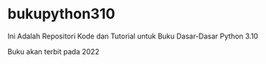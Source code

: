 # bukupython310

Ini Adalah Repositori Kode dan Tutorial untuk Buku Dasar-Dasar Python 3.10

Buku akan terbit pada 2022
